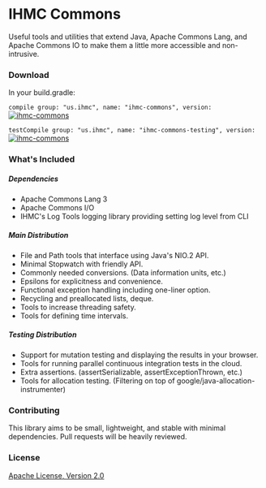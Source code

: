 IHMC Commons
============

Useful tools and utilities that extend Java, Apache Commons Lang, and Apache Commons IO to make them a little more accessible and non-intrusive.

### Download

In your build.gradle:

`compile group: "us.ihmc", name: "ihmc-commons", version: `
[ ![ihmc-commons](https://api.bintray.com/packages/ihmcrobotics/maven-release/ihmc-commons/images/download.svg) ](https://bintray.com/ihmcrobotics/maven-release/ihmc-commons/_latestVersion)

`testCompile group: "us.ihmc", name: "ihmc-commons-testing", version: `
[ ![ihmc-commons](https://api.bintray.com/packages/ihmcrobotics/maven-release/ihmc-commons/images/download.svg) ](https://bintray.com/ihmcrobotics/maven-release/ihmc-commons/_latestVersion)

### What's Included

##### Dependencies

- Apache Commons Lang 3
- Apache Commons I/O
- IHMC's Log Tools logging library providing setting log level from CLI

##### Main Distribution

- File and Path tools that interface using Java's NIO.2 API.
- Minimal Stopwatch with friendly API.
- Commonly needed conversions. (Data information units, etc.)
- Epsilons for explicitness and convenience.
- Functional exception handling including one-liner option.
- Recycling and preallocated lists, deque.
- Tools to increase threading safety.
- Tools for defining time intervals.

##### Testing Distribution

- Support for mutation testing and displaying the results in your browser.
- Tools for running parallel continuous integration tests in the cloud.
- Extra assertions. (assertSerializable, assertExceptionThrown, etc.)
- Tools for allocation testing. (Filtering on top of google/java-allocation-instrumenter)

### Contributing

This library aims to be small, lightweight, and stable with minimal dependencies. Pull requests will be heavily reviewed.

### License

[Apache License, Version 2.0](http://www.apache.org/licenses/LICENSE-2.0)
